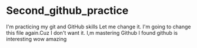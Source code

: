 # Second_github_practice
I'm practicing my git and GitHub skills
Let me change it.
I'm going to change this file again.Cuz I don't want it.
I,m mastering Github
I found github is interesting
wow amazing